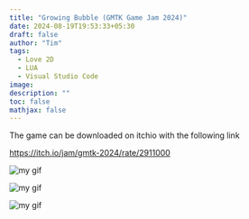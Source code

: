 ```yaml
---
title: "Growing Bubble (GMTK Game Jam 2024)"
date: 2024-08-19T19:53:33+05:30
draft: false
author: "Tim"
tags:
  - Love 2D 
  - LUA
  - Visual Studio Code
image:
description: ""
toc: false
mathjax: false
---
```




The game can be downloaded on itchio with the following link

https://itch.io/jam/gmtk-2024/rate/2911000


![my gif](/images/land1.PNG)

![my gif](/images/land1.PNG)

![my gif](/images/land1.PNG)
